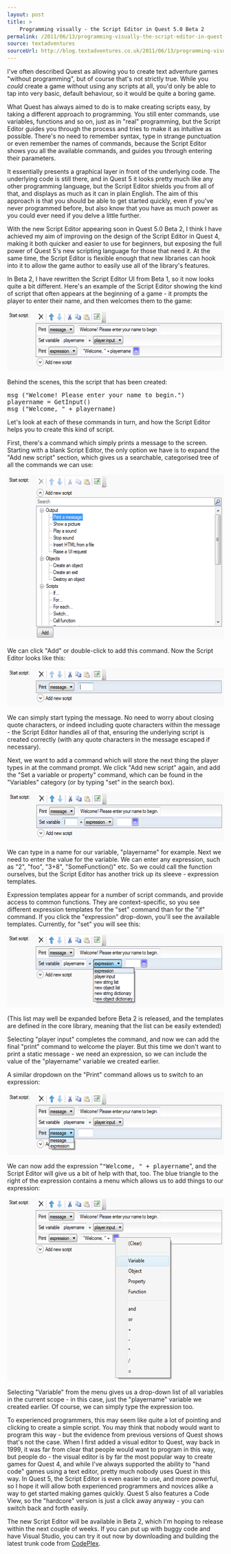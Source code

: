 ```yaml
---
layout: post
title: >
    Programming visually - the Script Editor in Quest 5.0 Beta 2
permalink: /2011/06/13/programming-visually-the-script-editor-in-quest-5-0-beta-2
source: textadventures
sourceUrl: http://blog.textadventures.co.uk/2011/06/13/programming-visually-the-script-editor-in-quest-5-0-beta-2/
---
```

I've often described Quest as allowing you to create text adventure games "without programming", but of course that's not strictly true. While you <em>could</em> create a game without using any scripts at all, you'd only be able to tap into very basic, default behaviour, so it would be quite a boring game.

What Quest has always aimed to do is to make creating scripts easy, by taking a different approach to programming. You still enter commands, use variables, functions and so on, just as in "real" programming, but the Script Editor guides you through the process and tries to make it as intuitive as possible. There's no need to remember syntax, type in strange punctuation or even remember the names of commands, because the Script Editor shows you all the available commands, and guides you through entering their parameters.

It essentially presents a graphical layer in front of the underlying code. The underlying code is still there, and in Quest 5 it looks pretty much like any other programming language, but the Script Editor shields you from all of that, and displays as much as it can in plain English. The aim of this approach is that you should be able to get started quickly, even if you've never programmed before, but also know that you have as much power as you could ever need if you delve a little further.

With the new Script Editor appearing soon in Quest 5.0 Beta 2, I think I have achieved my aim of improving on the design of the Script Editor in Quest 4, making it both quicker and easier to use for beginners, but exposing the full power of Quest 5's new scripting language for those that need it. At the same time, the Script Editor is flexible enough that new libraries can hook into it to allow the game author to easily use all of the library's features.

In Beta 2, I have rewritten the Script Editor UI from Beta 1, so it now looks quite a bit different. Here's an example of the Script Editor showing the kind of script that often appears at the beginning of a game - it prompts the player to enter their name, and then welcomes them to the game:

<a href="/images/2011/textadventuresblog.files.wordpress.com-2011-06-scripteditor.png"><img class="alignnone size-full wp-image-588" title="Script Editor" src="/images/2011/textadventuresblog.files.wordpress.com-2011-06-scripteditor.png" alt="" width="570" height="140" /></a>

Behind the scenes, this the script that has been created:
<pre>msg ("Welcome! Please enter your name to begin.")
playername = GetInput()
msg ("Welcome, " + playername)</pre>
Let's look at each of these commands in turn, and how the Script Editor helps you to create this kind of script.

First, there's a command which simply prints a message to the screen. Starting with a blank Script Editor, the only option we have is to expand the "Add new script" section, which gives us a searchable, categorised tree of all the commands we can use:

<a href="/images/2011/textadventuresblog.files.wordpress.com-2011-06-scriptadder.png"><img class="alignnone size-full wp-image-590" title="Script Adder" src="/images/2011/textadventuresblog.files.wordpress.com-2011-06-scriptadder.png" alt="" width="568" height="383" /></a>

We can click "Add" or double-click to add this command. Now the Script Editor looks like this:

<a href="/images/2011/textadventuresblog.files.wordpress.com-2011-06-scriptaddmsg.png"><img class="alignnone size-full wp-image-591" title="scriptaddmsg" src="/images/2011/textadventuresblog.files.wordpress.com-2011-06-scriptaddmsg.png" alt="" width="571" height="90" /></a>

We can simply start typing the message. No need to worry about closing quote characters, or indeed including quote characters within the message - the Script Editor handles all of that, ensuring the underlying script is created correctly (with any quote characters in the message escaped if necessary).

Next, we want to add a command which will store the next thing the player types in at the command prompt. We click "Add new script" again, and add the "Set a variable or property" command, which can be found in the "Variables" category (or by typing "set" in the search box).

<a href="/images/2011/textadventuresblog.files.wordpress.com-2011-06-scriptaddset.png"><img class="alignnone size-full wp-image-592" title="Script Editor - add set command" src="/images/2011/textadventuresblog.files.wordpress.com-2011-06-scriptaddset.png" alt="" width="571" height="114" /></a>

We can type in a name for our variable, "playername" for example. Next we need to enter the value for the variable. We can enter any expression, such as "2", "foo", "3+8", "SomeFunction()" etc. So we could call the function ourselves, but the Script Editor has another trick up its sleeve - expression templates.

Expression templates appear for a number of script commands, and provide access to common functions. They are context-specific, so you see different expression templates for the "set" command than for the "if" command. If you click the "expression" drop-down, you'll see the available templates. Currently, for "set" you will see this:

<a href="/images/2011/textadventuresblog.files.wordpress.com-2011-06-scriptexpressiontemplate.png"><img class="alignnone size-full wp-image-594" title="Script Editor - expression template" src="/images/2011/textadventuresblog.files.wordpress.com-2011-06-scriptexpressiontemplate.png" alt="" width="569" height="171" /></a>

(This list may well be expanded before Beta 2 is released, and the templates are defined in the core library, meaning that the list can be easily extended)

Selecting "player input" completes the command, and now we can add the final "print" command to welcome the player. But this time we don't want to print a static message - we need an expression, so we can include the value of the "playername" variable we created earlier.

A similar dropdown on the "Print" command allows us to switch to an expression:

<a href="/images/2011/textadventuresblog.files.wordpress.com-2011-06-scriptprintexpression.png"><img class="alignnone size-full wp-image-595" title="Script Editor - print expression" src="/images/2011/textadventuresblog.files.wordpress.com-2011-06-scriptprintexpression.png" alt="" width="571" height="147" /></a>

We can now add the expression "<kbd>"Welcome, " + playername</kbd>", and the Script Editor will give us a bit of help with that, too. The blue triangle to the right of the expression contains a menu which allows us to add things to our expression:

<a href="/images/2011/textadventuresblog.files.wordpress.com-2011-06-scriptexpression.png"><img class="alignnone size-full wp-image-596" title="Script Editor - expression menu" src="/images/2011/textadventuresblog.files.wordpress.com-2011-06-scriptexpression.png" alt="" width="569" height="425" /></a>

Selecting "Variable" from the menu gives us a drop-down list of all variables in the current scope - in this case, just the "playername" variable we created earlier. Of course, we can simply type the expression too.

To experienced programmers, this may seem like quite a lot of pointing and clicking to create a simple script. You may think that nobody would want to program this way - but the evidence from previous versions of Quest shows that's not the case. When I first added a visual editor to Quest, way back in 1999, it was far from clear that people would want to program in this way, but people do - the visual editor is by far the most popular way to create games for Quest 4, and while I've always supported the ability to "hand code" games using a text editor, pretty much nobody uses Quest in this way. In Quest 5, the Script Editor is even easier to use, and more powerful, so I hope it will allow both experienced programmers and novices alike a way to get started making games quickly. Quest 5 also features a Code View, so the "hardcore" version is just a click away anyway - you can switch back and forth easily.

The new Script Editor will be available in Beta 2, which I'm hoping to release within the next couple of weeks. If you can put up with buggy code and have Visual Studio, you can try it out now by downloading and building the latest trunk code from <a href="http://quest.codeplex.com">CodePlex</a>.